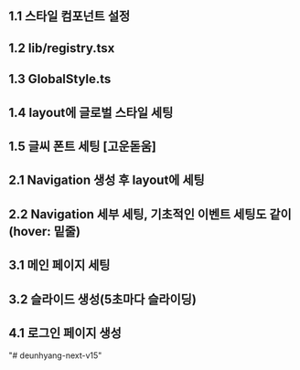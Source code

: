 ## 1.1 스타일 컴포넌트 설정
## 1.2 lib/registry.tsx
## 1.3 GlobalStyle.ts
## 1.4 layout에 글로벌 스타일 세팅
## 1.5 글씨 폰트 세팅 [고운돋움]

## 2.1 Navigation 생성 후 layout에 세팅
## 2.2 Navigation 세부 세팅, 기초적인 이벤트 세팅도 같이 (hover: 밑줄)

## 3.1 메인 페이지 세팅
## 3.2 슬라이드 생성(5초마다 슬라이딩)

## 4.1 로그인 페이지 생성


"# deunhyang-next-v15" 
